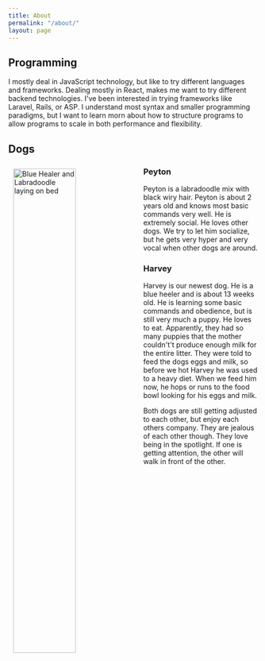 ```yaml
---
title: About
permalink: "/about/"
layout: page
---
```


## Programming

I mostly deal in JavaScript technology, but like to try different languages and frameworks. Dealing mostly in React, makes me want to try different backend technologies. I've been interested in trying frameworks like Laravel, Rails, or ASP. I understand most syntax and smaller programming paradigms, but I want to learn morn about how to structure programs to allow programs to scale in both performance and flexibility.

## Dogs

<img src="{{ site.baseurl }}/images/dogs.webp" alt="Blue Healer and Labradoodle laying on bed" style="width: 50%; float:left; padding: 2%;  "/>

### Peyton

Peyton is a labradoodle mix with black wiry hair. Peyton is about 2 years old and knows most basic commands very well. He is extremely social. He loves other dogs. We try to let him socialize, but he gets very hyper and very vocal when other dogs are around.

### Harvey

Harvey is our newest dog. He is a blue heeler and is about 13 weeks old. He is learning some basic commands and obedience, but is still very much a puppy. He loves to eat. Apparently, they had so many puppies that the mother couldn't't produce enough milk for the entire litter. They were told to feed the dogs eggs and milk, so before we hot Harvey he was used to a heavy diet. When we feed him now, he hops or runs to the food bowl looking for his eggs and milk.

Both dogs are still getting adjusted to each other, but enjoy each others company. They are jealous of each other though. They love being in the spotlight. If one is getting attention, the other will walk in front of the other.
